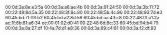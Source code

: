 00:0d:3a:8e:e3:5a
00:0d:3a:a6:ae:4b
00:0d:3a:91:24:50
00:0d:3a:3b:11:72
00:22:48:8d:5a:35
00:22:48:3f:8c:80
00:22:48:5b:4c:96
00:22:48:93:7d:e3 
60:45:bd:7f:03:b2
60:45:bd:a2:8d:58
60:45:bd:aa:43:c8
00:22:48:0f:a1:2a
ac:1f:6b:81:a6:34
ee:00:01:02:d0:41
00:22:48:6d:8c:33
60:45:bd:94:b4:79
00:0d:3a:8a:27:df
10:4a:7d:d1:e8:36
00:0d:3a:89:c4:81
00:0d:3a:f2:df:93


